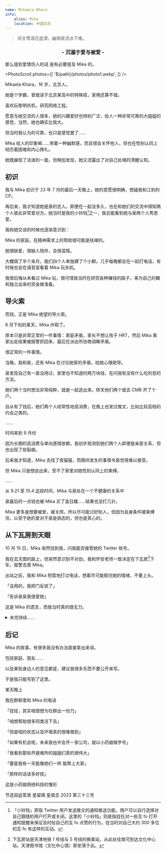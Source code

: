 ```yaml
---
name: Mikaela Khara
info:
    alias: Mika
    location: 中国北京
---
```


> 间关莺语花底滑，幽咽泉流冰下难。

<h3 align = "center">- 沉溺于爱与被爱 -</h3>

那么提到爱情伤人的话 是有必要提及 Mika 的。

<blockquote><CapDownQuote messages={[[
"但是遇到泉泉之后 我才知道能有人陪着是件多幸福的事。”", "“可现在我又要失去她……”"],
 ["“我不想再一个人走下去了”", "“一个人好痛苦 看不到希望”"],
  ["“在吗铨铨……”", "“我把我推特的账号密码交给你可以嘛……”"], 
  ["“有点苦……”", "“泉妹要出发去日本了 可能是在登机 告诉她我爱她”"], 
  ["“我买了杯冰激凌 一会肚子难受了就吃一口压一下”", "“不会痛苦的 不会的”"]]} />
  </blockquote>

<PhotoScroll photos={[
'${path}/photos/photo1.webp',
]} />

Mikaela Khara，16 岁，北京人。

她是个学霸，曾就读于北京某高中的特殊班，家境还算不错。

喜欢玩黎明杀机，研究网络工程。

愿意与她交流的人很多，她的兴趣爱好也特别广泛，给人一种非常可靠的大姐姐的感觉，当然，她也确实比我大。

但当时我认为的可靠，也只是感觉罢了……

Mika 给人的印象嘛……带着一种幽默感，而且很会关怀他人，但也在性别认同上经历着困难和内心挣扎。

她既展现了活泼的一面，但稍加发现，她又流露出了对自己处境的清醒认知。

## 初识

我与 Mika 初识于 23 年 7 月的最后一天晚上，她的意愿很明确，想磕我和江别的 CP。

再后来，我才知道她是泉的恋人。即便在一起没多久，也在和她们的交流中得知两个人彼此非常爱对方。她当时是我的小铃铛[^1]之一，我总能看到她与泉两个人秀恩爱。

我和她交谈的时候也逐渐意识到：

Mika 的家庭，在精神需求上的帮助很可能是枯竭的。

她很缺爱，很缺人陪伴，会很滥情。

大概隔了半个来月，我们四个人单独建了个小群。几乎每晚都会在一起打电话，有时候也会在语音室看着 Mika 玩杀机。

我很后悔从未看过 Mika 玩，很可惜我当时在研究各种赚钱的路子，来为自己的糖和独立出来的资金做准备。

## 导火索

而钱，正是 Mika 绝望的导火索。

8 月下旬的某天，Mika 炸柜了。

原本只是非常正常的一件事情：家庭矛盾，家长不想让孩子 HRT，然后 Mika 离家出走结果被报警抓回来，最后在派出所协商调解矛盾。

很正常的一件事情。

当晚，我和泉，还有 Mika 在讨论她家的矛盾，给她心理疏导。

泉发现自己有一直没用过，家里也不知道的两万块钱，在问我有没有什么吃利息的方法。

她们两个当时想法非常纯粹，就是一起逃出来。转天他们两个就去 CMB 开了个户。

自从有了钱后，她们两个人经常性地高消费，在推上也发过推文，比如比较高档的约会之类的。

……

时间来到 9 月份

因为长期的高消费与单向感情依赖，我初步观测到她们两个人即便是亲密关系，但也出现了些裂痕。

后来我才知道，Mika 去找了夜猫猫，而期间发生的事情令泉觉得难以接受。

但 Mika 只是想逃出来，受不了家里对她性别认同上的束缚。

……

从 9.21 至 10.4 这段时间，Mika 与泉处在一个不健康的关系中

泉最后的一点钱也被 Mika 买了盒日雌……结果也没打几针。

Mika 更多是想要被爱，被关照，所以尽可能讨好别人，但因为自身条件被束缚住，以至于她的爱对于泉是病态的，但也是真心的。

## 从下瓦房到天眼

10 月 15 日，Mika 突然找到我，问我能否接管她的 Twitter 账号。

我在去天图的路上，但突然意识到不对劲，我和怀安老师一致决定在下瓦房[^2]下车，报警去救 Mika。

出站之前，我和 Mika 短暂地打过电话，想着尽可能稳住她的情绪，不要上头。

「没用的，我把门反锁了」

「告诉泉泉我很爱她」

这是 Mika 的遗言，而我当时真的很无力。

<details>
<summary>未完待续……</summary>

我真正得到 Mika 逝世的消息 是在 10 月 24 日。

鉴于之前比赛晋级，我去了三岔河口。

少年宫里不让停车，于是我们在天眼下的停车场里换上衣服。

结果……刚下车就收到了消息。

「没抢救回来。」

「这是永乐桥，上面架着天眼，是一个约会的好地方。如果可以的话，什么时候来这边玩，我请你们坐～」

「谢谢铨铨～打算过段时间想来坐一次诶，到时候铨铨一起嘛？」

这是我脑中，望着天眼的回忆，这一切仿佛冻结住了。强忍着痛苦，即便没发挥好，但我完成了赛程中的最后一次演出。

后来，问起了友人她对 Mika 的印象：

> 我感觉 Mika 也是个可怜的孩子，应该是没有安全感，想有人可以依靠。
>
> 很多经历都和她很类似。
>
> 身上全都是在家里被打留下的疤，我看了都想哭。
>
> 我想她应该……算是含冤而死，真的感觉她死的时候不像是解脱。
>
> 据我的经验来看，死之前还是想得到爱，有个人能线下过去抱住她都好。
>
> 本来我是可以的……
>
> 我之前说好的 12 月过去要和她过圣诞节。要包饺子，吃水煮虾。
>
> 感觉她有一段时间像是在求我过去一样。

三岔河口，沿着子牙河和北运河一路北上，可以抵达北京。

而如今，我站在三岔河口，过往美好的记忆与思绪交汇于此。

她的突然离开，让一切戛然而止，仿佛所有未完成的故事都被冻结在那个瞬间。那些约定——

包饺子、过圣诞节……

——如今都成了无处寄托的梦。

我想，Mika 并不是真正想离开这个世界，她只是太渴望有人能听见她内心的呐喊，能拥抱她，给她一个停靠的港湾。在这个复杂的世界里，她活得太清醒，却又太孤独。那些她不断掩饰的痛苦，最终像洪水般将她吞没。

「如果当时我能早点意识到，再坚定一点，是不是一切都会不同？」这个问题像梦魇般徘徊在脑海。可是时间无情地向前，留给我们的只有遗憾和无尽的思念。

站在三岔河口，寒风拂面，眼前是连绵不断的河流——它们汇聚、分流，又不断地向渤海流去，像生命本身一样无法回头。

Mika 说过：「希望有一天能一起坐在天眼上看风景。」

我知道，她或许再也看不到那天的景色了。但她的故事、她的爱、她那不被理解的执着，永远会留在那些记得她的人心里。

爱从未走远，只是我们再也无法亲口对她说了。

<PhotoScroll photos={[
'${path}/photos/photo2.webp',
'${path}/photos/photo3.webp',
'${path}/photos/photo4.webp',
]} />

</details>

## 后记

Mika 的故事，有很多我没有办法直接拿出来讲。

包括家庭、朋友……

以及某些身边人的意见都是，建议我很多东西不要公开来写。

于是我只能写到了这里。

某天晚上

我在群聊里和 Mika 的电话

「铨铨，其实咱很想为社群出一份力」

「咱想帮助很多同类活下去」

「但是咱的状态以及环境真的很难做到」

「如果有机会呢，未来我也许会开一家公司，就以小药娘做字号」

「我看到那些开避难所的姐姐们真的很伟大」

「要是我有一天能像她们一样 能帮上大家」

「那样的话该多好捏」

这是小药娘网络科技的雏形

节选自[铨](https://twitter.com/yqua_)茗居 星留阁 星痕志 2023 第三十三号

[^1]: 「小铃铛」原指 Twitter 用户发送推文的通知推送功能，用户可以自行选择对自己跟随的用户打开或关闭。这里的「小铃铛」则是指铨在对一些互 fo 打开通知提醒来保证及时给自己的互 fo 点赞的行为，铨当时对自己大约 300 多位的互 fo 有这样的互动。

[^2]: 下瓦房站是天津地铁 1 号线与 5 号线的换乘站，从此处往南可到达文化中心站，天津图书馆（文化中心馆）即坐落于此。
